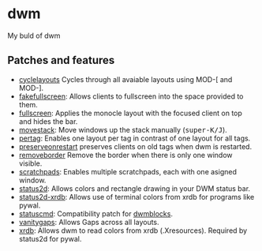 # dwm
My buld of dwm

## Patches and features
- [cyclelayouts](https://dwm.suckless.org/patches/cyclelayouts/)
Cycles through all avaiable layouts using MOD-[ and MOD-].
- [fakefullscreen](https://dwm.suckless.org/patches/fakefullscreen/):
Allows clients to fullscreen into the space provided to them.
- [fullscreen](https://dwm.suckless.org/patches/fullscreen/):
Applies the monocle layout with the focused client on top and hides the bar.
- [movestack](https://dwm.suckless.org/patches/movestack/):
Move windows up the stack manually (<kbd>super-K/J</kbd>).
- [pertag](https://dwm.suckless.org/patches/pertag/):
Enables one layout per tag in contrast of one layout for all tags.
- [preserveonrestart](https://dwm.suckless.org/patches/preserveonrestart/)
preserves clients on old tags when dwm is restarted.
- [removeborder](https://dwm.suckless.org/patches/removeborder/)
Remove the border when there is only one window visible.
- [scratchpads](https://dwm.suckless.org/patches/scratchpads/):
Enables multiple scratchpads, each with one asigned window.
- [status2d](https://dwm.suckless.org/patches/status2d/):
Allows colors and rectangle drawing in your DWM status bar.
- [status2d-xrdb](https://dwm.suckless.org/patches/status2d/):
Allows use of terminal colors from xrdb for programs like pywal.
- [statuscmd](https://dwm.suckless.org/patches/statuscmd/):
Compatibility patch for [dwmblocks](https://github.com/myhat2you/dwmblocks).
- [vanitygaps](https://dwm.suckless.org/patches/vanitygaps/):
Allows Gaps across all layouts.
- [xrdb](https://dwm.suckless.org/patches/xrdb/):
Allows dwm to read colors from xrdb (.Xresources). Required by status2d for pywal.
